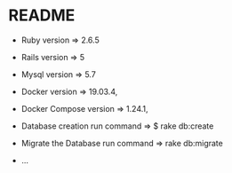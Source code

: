 # README

* Ruby version => 2.6.5

* Rails version => 5

* Mysql version => 5.7

* Docker version => 19.03.4,

* Docker Compose version => 1.24.1,

* Database creation run command => $ rake db:create

* Migrate the Database run command => rake db:migrate

* ...

